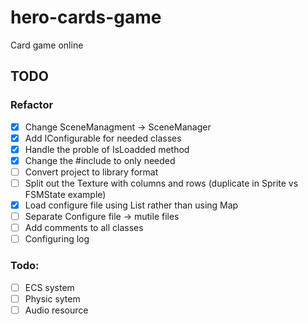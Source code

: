 # hero-cards-game

Card game online

## TODO

### Refactor

-   [x] Change SceneManagment -> SceneManager
-   [x] Add IConfigurable for needed classes
-   [x] Handle the proble of IsLoadded method
-   [x] Change the #include to only needed
-   [ ] Convert project to library format
-   [ ] Split out the Texture with columns and rows (duplicate in Sprite vs FSMState example)
-   [x] Load configure file using List rather than using Map
-   [ ] Separate Configure file -> mutile files
-   [ ] Add comments to all classes
-   [ ] Configuring log

### Todo:

-   [ ] ECS system
-   [ ] Physic sytem
-   [ ] Audio resource
